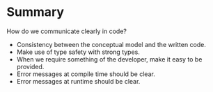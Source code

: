 # Summary

How do we communicate clearly in code?

* Consistency between the conceptual model and the written code.
* Make use of type safety with strong types.
* When we require something of the developer, make it easy to be provided.
* Error messages at compile time should be clear.
* Error messages at runtime should be clear.
